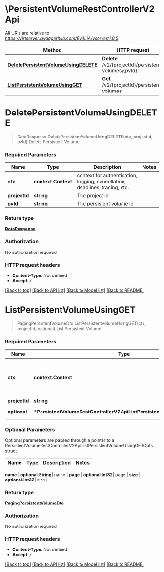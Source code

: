 # \PersistentVolumeRestControllerV2Api

All URIs are relative to *https://virtserver.swaggerhub.com/Ev4LiA/vserver/1.0.5*

Method | HTTP request | Description
------------- | ------------- | -------------
[**DeletePersistentVolumeUsingDELETE**](PersistentVolumeRestControllerV2Api.md#DeletePersistentVolumeUsingDELETE) | **Delete** /v2/{projectId}/persistent-volumes/{pvId} | Delete Persistent Volume
[**ListPersistentVolumeUsingGET**](PersistentVolumeRestControllerV2Api.md#ListPersistentVolumeUsingGET) | **Get** /v2/{projectId}/persistent-volumes | List Persistent Volume


# **DeletePersistentVolumeUsingDELETE**
> DataResponse DeletePersistentVolumeUsingDELETE(ctx, projectId, pvId)
Delete Persistent Volume

### Required Parameters

Name | Type | Description  | Notes
------------- | ------------- | ------------- | -------------
 **ctx** | **context.Context** | context for authentication, logging, cancellation, deadlines, tracing, etc.
  **projectId** | **string**| The project id | 
  **pvId** | **string**| The persistent volume id | 

### Return type

[**DataResponse**](DataResponse.md)

### Authorization

No authorization required

### HTTP request headers

 - **Content-Type**: Not defined
 - **Accept**: */*

[[Back to top]](#) [[Back to API list]](../README.md#documentation-for-api-endpoints) [[Back to Model list]](../README.md#documentation-for-models) [[Back to README]](../README.md)

# **ListPersistentVolumeUsingGET**
> PagingPersistentVolumeDto ListPersistentVolumeUsingGET(ctx, projectId, optional)
List Persistent Volume

### Required Parameters

Name | Type | Description  | Notes
------------- | ------------- | ------------- | -------------
 **ctx** | **context.Context** | context for authentication, logging, cancellation, deadlines, tracing, etc.
  **projectId** | **string**| The project id | 
 **optional** | ***PersistentVolumeRestControllerV2ApiListPersistentVolumeUsingGETOpts** | optional parameters | nil if no parameters

### Optional Parameters
Optional parameters are passed through a pointer to a PersistentVolumeRestControllerV2ApiListPersistentVolumeUsingGETOpts struct

Name | Type | Description  | Notes
------------- | ------------- | ------------- | -------------

 **name** | **optional.String**| name | 
 **page** | **optional.Int32**| page | 
 **size** | **optional.Int32**| size | 

### Return type

[**PagingPersistentVolumeDto**](Paging«PersistentVolumeDto».md)

### Authorization

No authorization required

### HTTP request headers

 - **Content-Type**: Not defined
 - **Accept**: */*

[[Back to top]](#) [[Back to API list]](../README.md#documentation-for-api-endpoints) [[Back to Model list]](../README.md#documentation-for-models) [[Back to README]](../README.md)

